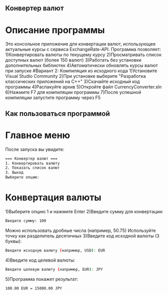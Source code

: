 ## Конвертер валют
# Описание программы
Это консольное приложение для конвертации валют, использующее актуальные курсы с сервиса ExchangeRate-API. Программа позволяет:
1)Конвертировать валюты по текущему курсу
2)Просматривать список доступных валют (более 150 валют)
3)Работать без установки дополнительных библиотек
4)Автоматически обновлять курсы валют при запуске
#Вариант 2: Компиляция из исходного кода
1)Установите Visual Studio Community
2)При установке выберите "Разработка классических приложений на C++"
3)Скачайте исходный код программы
4)Распакуйте архив
5)Откройте файл CurrencyConverter.sln
6)Нажмите F7 для компиляции программы
7)После успешной компиляции запустите программу через F5
## Как пользоваться программой
# Главное меню
После запуска вы увидите:
```bash
=== Конвертер валют ===
1. Конвертировать валюту
2. Показать список валют
3. Выход
Выберите опцию:
```
# Конвертация валюты
1)Выберите опцию 1 и нажмите Enter
2)Введите сумму для конвертации:
```bash
Введите сумму: 100
```
Можно использовать дробные числа (например, 50.75)
Используйте точку как разделитель десятичных
3)Введите код исходной валюты (3 буквы):
```bash
Введите исходную валюту (например, USD): EUR
```
4)Введите код целевой валюты:
```bash
Введите целевую валюту (например, EUR): JPY
```
5)Программа покажет результат:
```bash
100.00 EUR = 15000.00 JPY
```
